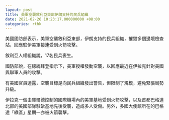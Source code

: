 ```yaml
---
layout: post
title: 美軍空襲敘利亞東部伊朗支持的民兵組織
date: 2021-02-26 10:23:17.000000000 +08:00
categories: rthk
---
```


美國國防部表示，美軍空襲敘利亞東部，伊朗支持的民兵組織，摧毀多個邊境檢查站，回應駐伊美軍接連受到火箭攻擊。

敘利亞人權組織說，17名民兵喪生。

國防部說，在總統拜登指示下，美軍授權發動空襲，以回應最近在伊拉克針對美國與聯軍人員的攻擊。

有美國官員透露，空襲目標是向民兵組織發出警告，但限制了規模，避免緊張局勢升級。

伊拉克一個由庫爾德控制的國際機場內的美軍基地受到火箭攻擊，以及首都巴格達北部的美國部隊駐紮基地先後受襲，造成多人受傷。另外，多國大使館所在的巴格達「綠區」星期一亦被火箭襲擊。
